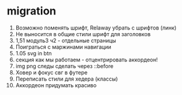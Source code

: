 # migration
1. Возможно поменять шрифт, Relaway убрать с шрифтов (линк)
2. Не выносится в общие стили шрифт для заголовков
3. 1,51 модуль3 ч2 - отдельные страницы
4. Поиграться с маржинами навигации
5. 1.05 svg in btn
6. секция как мы работаем - отцентрировать аккордеон!
7. img png следы сделать через ::before
8. Ховер и фокус свг в футере
9. Переписать стили для хедера (классы)
10. Аккордеон придумать красиво
